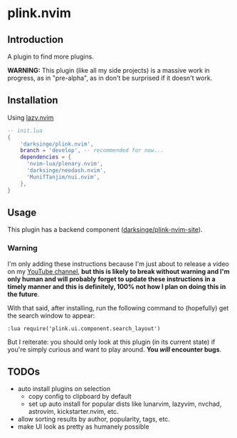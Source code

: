 # plink.nvim

## Introduction

A plugin to find more plugins.

**WARNING:** This plugin (like all my side projects) is a massive work in
progress, as in "pre-alpha", as in don't be surprised if it doesn't work.

## Installation

Using [lazy.nvim](https://github.com/folke/lazy.nvim)

```lua
-- init.lua
{
    'darksinge/plink.nvim',
    branch = 'develop', -- recommended for now...
    dependencies = {
      'nvim-lua/plenary.nvim',
      'darksinge/neodash.nvim',
      'MunifTanjim/nui.nvim',
    },
}
```

## Usage

This plugin has a backend component ([darksinge/plink-nvim-site](https://github.com/darksinge/plink-nvim-site)).

### Warning
I'm only adding these instructions because I'm just about to release a video on my 
[YouTube channel](https://www.youtube.com/@ifcodingwerenatural), **but this
is likely to break without warning and I'm only human and will probably forget
to update these instructions in a timely manner and this is definitely, 100%
not how I plan on doing this in the future**.

With that said, after installing, run the following command to (hopefully) get
the search window to appear:

```
:lua require('plink.ui.component.search_layout')
```

But I reiterate: you should only look at this plugin (in its current state) if
you're simply curious and want to play around. **You _will_ encounter bugs**.

## TODOs

- auto install plugins on selection
  - copy config to clipboard by default
  - set up auto install for popular dists like lunarvim, lazyvim, nvchad,
    astrovim, kickstarter.nvim, etc.
- allow sorting results by author, popularity, tags, etc.
- make UI look as pretty as humanely possible
